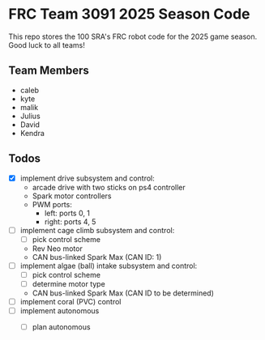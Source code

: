 # FRC Team 3091 2025 Season Code

This repo stores the 100 SRA's FRC robot code for the 2025 game season. Good luck to all teams!

## Team Members
- caleb
- kyte 
- malik
- Julius
- David
- Kendra

## Todos
- [x] implement drive subsystem and control:
    - arcade drive with two sticks on ps4 controller
    - Spark motor controllers
    - PWM ports:
        - left: ports 0, 1
        - right: ports 4, 5
- [ ] implement cage climb subsystem and control:
    - [ ] pick control scheme
    - Rev Neo motor 
    - CAN bus-linked Spark Max (CAN ID: 1)
- [ ] implement algae (ball) intake subsystem and control:
    - [ ] pick control scheme
    - [ ] determine motor type
    - CAN bus-linked Spark Max (CAN ID to be determined)
- [ ] implement coral (PVC) control
- [ ] implement autonomous
    - [ ] plan autonomous

